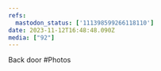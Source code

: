 ```yaml
---
refs:
  mastodon_status: ['111398599266118110']
date: 2023-11-12T16:48:48.090Z
media: ["92"]
---
```


Back door #Photos

